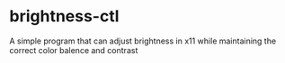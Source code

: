 # brightness-ctl
A simple program that can adjust brightness in x11 while maintaining the correct color balence and contrast

